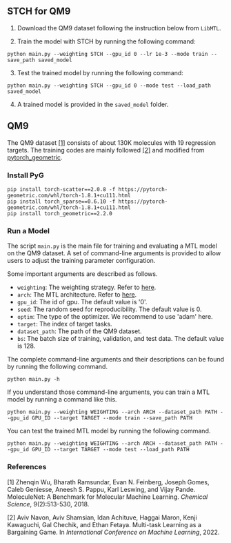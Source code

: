 ## STCH for QM9

1. Download the QM9 dataset following the instruction below from  ``LibMTL``.

2. Train the model with STCH by running the following command:

```shell
python main.py --weighting STCH --gpu_id 0 --lr 1e-3 --mode train --save_path saved_model
```

3. Test the trained model by running the following command:

```shell
python main.py --weighting STCH --gpu_id 0 --mode test --load_path saved_model
```

4. A trained model is provided in the <code>saved_model</code> folder.


## QM9

The QM9 dataset [[1]](#1) consists of about 130K molecules with 19 regression targets. The training codes are mainly followed [[2]](#2) and modified from [pytorch_geometric](https://github.com/pyg-team/pytorch_geometric/blob/master/examples/qm9_nn_conv.py). 

### Install PyG

```shell
pip install torch-scatter==2.0.8 -f https://pytorch-geometric.com/whl/torch-1.8.1+cu111.html
pip install torch_sparse==0.6.10 -f https://pytorch-geometric.com/whl/torch-1.8.1+cu111.html
pip install torch_geometric==2.2.0
```

### Run a Model

The script ``main.py`` is the main file for training and evaluating a MTL model on the QM9 dataset. A set of command-line arguments is provided to allow users to adjust the training parameter configuration. 

Some important  arguments are described as follows.

- ``weighting``: The weighting strategy. Refer to [here](../../LibMTL#supported-algorithms).
- ``arch``: The MTL architecture. Refer to [here](../../LibMTL#supported-algorithms).
- ``gpu_id``: The id of gpu. The default value is '0'.
- ``seed``: The random seed for reproducibility. The default value is 0.
- ``optim``: The type of the optimizer. We recommend to use 'adam' here.
- ``target``: The index of target tasks.
- ``dataset_path``: The path of the QM9 dataset.
- ``bs``: The batch size of training, validation, and test data. The default value is 128.

The complete command-line arguments and their descriptions can be found by running the following command.

```shell
python main.py -h
```

If you understand those command-line arguments, you can train a MTL model by running a command like this. 

```shell
python main.py --weighting WEIGHTING --arch ARCH --dataset_path PATH --gpu_id GPU_ID --target TARGET --mode train --save_path PATH
```

You can test the trained MTL model by running the following command.

```she
python main.py --weighting WEIGHTING --arch ARCH --dataset_path PATH --gpu_id GPU_ID --target TARGET --mode test --load_path PATH
```

### References

<a id="1">[1]</a> Zhenqin Wu, Bharath Ramsundar, Evan N. Feinberg, Joseph Gomes, Caleb Geniesse, Aneesh S. Pappu, Karl Leswing, and Vijay Pande. MoleculeNet: A Benchmark for Molecular Machine Learning. *Chemical Science*, 9(2):513-530, 2018.

<a id="2">[2]</a> Aviv Navon, Aviv Shamsian, Idan Achituve, Haggai Maron, Kenji Kawaguchi, Gal Chechik, and Ethan Fetaya. Multi-task Learning as a Bargaining Game. In *International Conference on Machine Learning*, 2022.
